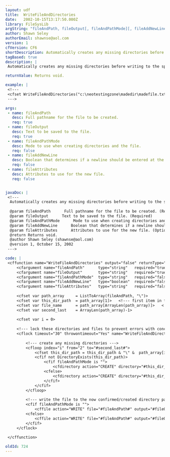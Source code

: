 ```yaml
---
layout: udf
title:  WriteFileAndDirectories
date:   2002-10-15T13:17:50.000Z
library: FileSysLib
argString: "fileAndPath, fileOutput[, fileAndPathMode][, fileAddNewLine][, fileAttributes]"
author: Shawn Seley
authorEmail: shawnse@aol.com
version: 1
cfVersion: CF6
shortDescription: Automatically creates any missing directories before writing to the specified file.
tagBased: true
description: |
 Automatically creates any missing directories before writing to the specified file. All created directories and the file being written to are locked with &quot;exclusive&quot; access to avoid issues between concurrently running scripts. Some code based on Raymond Camden's DirectoryCreate() and FileWrite() functions.

returnValue: Returns void.

example: |
 <!---
 <cfset WriteFileAndDirectories("c:\neotestingzone\madedir\madefile.txt", "This is only a test.")>
 --->

args:
 - name: fileAndPath
   desc: Full pathname for the file to be created.
   req: true
 - name: fileOutput
   desc: Text to be saved to the file.
   req: true
 - name: fileAndPathMode
   desc: Mode to use when creating directories and the file.
   req: false
 - name: fileAddNewLine
   desc: Boolean that determines if a newline should be entered at the end of the file. Defaults to false.
   req: false
 - name: fileAttributes
   desc: Attributes to use for the new file.
   req: false


javaDoc: |
 <!---
  Automatically creates any missing directories before writing to the specified file.
  
  @param fileAndPath      Full pathname for the file to be created. (Required)
  @param fileOutput      Text to be saved to the file. (Required)
  @param fileAndPathMode      Mode to use when creating directories and the file. (Optional)
  @param fileAddNewLine      Boolean that determines if a newline should be entered at the end of the file. Defaults to false. (Optional)
  @param fileAttributes      Attributes to use for the new file. (Optional)
  @return Returns void. 
  @author Shawn Seley (shawnse@aol.com) 
  @version 1, October 15, 2002 
 --->

code: |
 <cffunction name="WriteFileAndDirectories" output="false" returnType="void">
     <cfargument name="fileAndPath"      type="string"   required="true">
     <cfargument name="fileOutput"       type="string"   required="true">
     <cfargument name="fileAndPathMode"  type="string"   required="false"  default="">
     <cfargument name="fileAddNewLine"   type="boolean"  required="false"  default="yes">
     <cfargument name="fileAttributes"   type="string"   required="false"  default="">
 
     <cfset var path_array     = ListToArray(fileAndPath, "\")>
     <cfset var this_dir_path  = path_array[1]>   <!--- first item in fileAndPath is the drive path --->
     <cfset var file_name      = path_array[ArrayLen(path_array)]>   <!--- last item in fileAndPath is the file name --->
     <cfset var second_last    = ArrayLen(path_array)-1>
 
     <cfset var i = 0>
 
     <!--- lock these directories and files to prevent errors with concurrent threads --->
     <cflock timeout="30" throwontimeout="Yes" name="WriteFileAndDirectoriesLock" type="EXCLUSIVE">
 
         <!--- create any missing directories --->
         <cfloop index="i" from="2" to="#second_last#">
             <cfset this_dir_path = this_dir_path & "\" &  path_array[i]>
             <cfif not DirectoryExists(this_dir_path)>
                 <cfif fileAndPathMode is "">
                     <cfdirectory action="CREATE" directory="#this_dir_path#">
                 <cfelse>
                     <cfdirectory action="CREATE" directory="#this_dir_path#" mode="#fileAndPathMode#">
                 </cfif>
             </cfif>
         </cfloop>
 
         <!--- write the file to the now confirmed/created directory path --->
         <cfif fileAndPathMode is "">
             <cffile action="WRITE" file="#fileAndPath#" output="#fileOutput#" addNewLine="#fileAddNewLine#" attributes="#fileAttributes#">
         <cfelse>
             <cffile action="WRITE" file="#fileAndPath#" output="#fileOutput#" mode="#fileAndPathMode#" addNewLine="#fileAddNewLine#" attributes="#fileAttributes#">
         </cfif>
     </cflock>
 
 </cffunction>

oldId: 724
---
```


